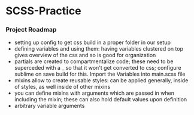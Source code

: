 # SCSS-Practice

### Project Roadmap

* setting up config to get css build in a proper folder in our setup
* defining variables and using them: having variables clustered on top gives overview of the css and so is good for organization
* partials are created to compartmentalize code; these need to be superceded with a _ so that it won't get converted to css; configure sublime on save build for this. Import the Variables into main.scss file
* mixins allow to create reusable styles: can be applied generally, inside of styles, as well inside of other mixins
* you can define mixins with arguments which are passed in when including the mixin; these can also hold default values upon definition
* arbitrary variable arguments
